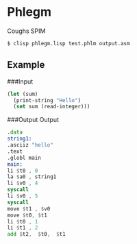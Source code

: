 # Phlegm

Coughs SPIM

```bash
$ clisp phlegm.lisp test.phlm output.asm
```


## Example

###Input
```lisp
(let (sum)
  (print-string "Hello")
  (set sum (read-integer)))
```

###Output
Output

```asm
.data
string1: 
.asciiz "hello"
.text
.globl main
main:
li $t0 , 0 
la $a0 , string1
li $v0 , 4
syscall
li $v0 , 5 
syscall
move $t1 , $v0
move $t0, $t1 
li $t0 , 1 
li $t1 , 2 
add $t2,  $t0,  $t1 
```
